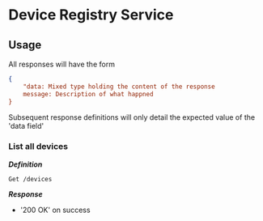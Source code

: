 # Device Registry Service

## Usage 

All responses will have the form 

```json 
{
    "data: Mixed type holding the content of the response 
    message: Description of what happned 
}
```

Subsequent response definitions will only detail the expected value of the 'data field'


### List all devices

***Definition***

`Get /devices`

***Response***

- '200 OK' on success